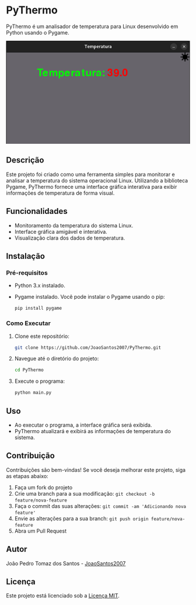 # PyThermo
PyThermo é um analisador de temperatura para Linux desenvolvido em Python usando o Pygame.

![PyThermo Screenshot](screenshot.png)

## Descrição
Este projeto foi criado como uma ferramenta simples para monitorar e analisar a temperatura do sistema operacional Linux. Utilizando a biblioteca Pygame, PyThermo fornece uma interface gráfica interativa para exibir informações de temperatura de forma visual.

## Funcionalidades
- Monitoramento da temperatura do sistema Linux.
- Interface gráfica amigável e interativa.
- Visualização clara dos dados de temperatura.

## Instalação

### Pré-requisitos
- Python 3.x instalado.
- Pygame instalado. Você pode instalar o Pygame usando o pip:

  ```bash
  pip install pygame
  ```

### Como Executar

1. Clone este repositório:
   ```bash
   git clone https://github.com/JoaoSantos2007/PyThermo.git
   ```
2. Navegue até o diretório do projeto:
   ```bash
   cd PyThermo
   ```
3. Execute o programa:
   ```bash
   python main.py
   ```

## Uso
- Ao executar o programa, a interface gráfica será exibida.
- PyThermo atualizará e exibirá as informações de temperatura do sistema.

## Contribuição
Contribuições são bem-vindas! Se você deseja melhorar este projeto, siga as etapas abaixo:

1. Faça um fork do projeto
2. Crie uma branch para a sua modificação: `git checkout -b feature/nova-feature`
3. Faça o commit das suas alterações: `git commit -am 'Adicionando nova feature'`
4. Envie as alterações para a sua branch: `git push origin feature/nova-feature`
5. Abra um Pull Request

## Autor
João Pedro Tomaz dos Santos - [JoaoSantos2007](https://github.com/JoaoSantos2007)

## Licença
Este projeto está licenciado sob a [Licença MIT](LICENSE).
